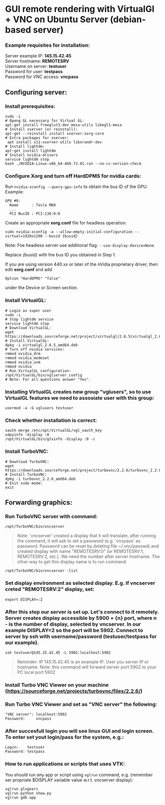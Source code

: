 # **GUI remote rendering with VirtualGl + VNC on Ubuntu Server (debian-based server)**

### Example requisites for installation: 
Server example IP: **145.15.42.45** \
Server hostname: **REMOTESRV** \
Username on server: **testuser** \
Password for user: **testpass** \
Password for VNC access: **vncpass**

## Configuring server:
### Install prerequisites:
```
sudo -i
# Openg GL necessary for Virtual GL:
apt-get install freeglut3-dev mesa-utils libegl1-mesa
# Install xserver (or reinstall):
apt-get --reinstall install xserver-xorg-core
# Extra packages for xserver:
 apt install x11-xserver-utils libxrandr-dev
# Install lightdm:
apt-get install lightdm
# Install nvidia-drivers
service lightdm stop
bash ./NVIDIA-Linux-x86_64-460.73.01.run --no-cc-version-check
```

### Configure Xorg and turn off HardDPMS for nvidia cards:
Run `nvidia-xconfig --query-gpu-info` to obtain the bus ID of the GPU. Example:
```
GPU #0:
  Name      : Tesla M60
  ...
  PCI BusID : PCI:136:0:0
```
Create an appropriate **xorg.conf** file for headless operation:
```
sudo nvidia-xconfig -a --allow-empty-initial-configuration --virtual=1920x1200 --busid {busid}
```
Note: Foe headless server use additional flag: ```--use-display-device=None```

Replace *{busid}* with the bus ID you obtained in Step 1. 

If you are using version 440.xx or later of the nVidia proprietary driver, then edit **xorg.conf** and add
```
Option "HardDPMS" "false"
```
under the Device or Screen section.

### Install VirtualGL:
```
# Login as super user
sudo -i
# Stop lightdm service
service lightdm stop
# Download VirtualGL:
wget https://downloads.sourceforge.net/project/virtualgl/2.6.5/virtualgl_2.6.5_amd64.deb
# Install VirtualGL:
dpkg -i virtualgl_2.6.5_amd64.deb
# Turn off nvidia services:
rmmod nvidia_drm
rmmod nvidia_modeset
rmmod nvidia_uvm
rmmod nvidia
# Run VirtualGL configuration:
/opt/VirtualGL/bin/vglserver_config
# Note: For all questions answer "Yes". 
```

### Installing VirtualGL creates new group "vglusers", so to use VirtualGL features we need to assosiate user with this group:
```
usermod -a -G vglusers testuser
```

### Check whether installation is correct:
```
xauth merge /etc/opt/VirtualGL/vgl_xauth_key
xdpyinfo -display :0
/opt/VirtualGL/bin/glxinfo -display :0 -c
```

### Install TurboVNC:
```
# Download TurboVNC:
wget https://downloads.sourceforge.net/project/turbovnc/2.2.6/turbovnc_2.2.6_amd64.deb
# Install TurboVNC:
dpkg -i turbovnc_2.2.6_amd64.deb
# Exit sudo mode:
exit
```

## Forwarding graphics:
### Run TurboVNC server with command:
```
/opt/TurboVNC/bin/vncserver
```
> Note: 'vncserver' created a display that it will translate, after running the command, it will ask to set a password (e.g. 'vncpass' as password. Password can be reset by deleting file ~/.vnc/passwd) and created display with name "REMOTESRV:0" (or REMOTESRV:1, REMOTESRV:2, etc.). We need the number after server hostname. The other way to get this display name is to run command:
```
/opt/TurboVNC/bin/vncserver -list 
```

### Set display environment as selected display. E.g. if vncserver creted "REMOTESRV:2" display, set:
```
export DISPLAY=:2
```

### After this step our server is set up. Let's connect to it remotely. Server creates display accessible by 5900 + {n} port, where n - is the number of display, selected by vncserver. In our example DISPLAY=2 so the port will be 5902. Connect to server by ssh with username/password (testuser/testpass for our example).
```
ssh testuser@145.15.42.45 -L 5902:localhost:5902
```
> Reminder: IP 145.15.42.45 is an example IP. User you server IP or hostname.
> Note: this command will forward server port 5902 to your PC local port 5902

### Install Turbo VNC Viewer on your machine (https://sourceforge.net/projects/turbovnc/files/2.2.6/)

### Run Turbo VNC Viewer and set as "VNC server" the following:
```
"VNC server": localhost:5902
Password:     vncpass
```

### After succesfull login you will see linux GUI and login screen. To enter set yout login/pass for the system, e.g.:
```
Login:    testuser
Password: testpass
```

### How to run applications or scripts that uses VTK:
You should run any app or script using ```vglrun``` command, e.g. (remember ser propriate $DISPLAY variable value w.r.t. vncserver display):
```
vglrun glxgears
vglrun python show.py
vglrun gdb app
```
